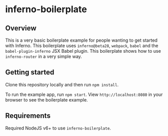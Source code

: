 # inferno-boilerplate

## Overview

This is a very basic boilerplate example for people wanting to get started with Inferno. This boilerplate uses `inferno@beta28`, `webpack`, `babel` and the `babel-plugin-inferno` JSX Babel plugin.
This boilerplate shows how to use `inferno-router` in a very simple way.

## Getting started

Clone this repository locally and then run `npm install`.

To run the example app, run `npm start`. View `http://localhost:8080` in your browser to see the boilerplate example.

## Requirements

Required NodeJS v6+ to use `inferno-boilerplate`.
